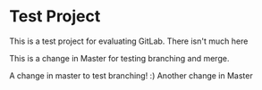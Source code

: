 # Test Project

This is a test project for evaluating GitLab. There isn't much here

This is a change in Master for testing branching and merge.

A change in master to test branching! :)
Another change in Master

